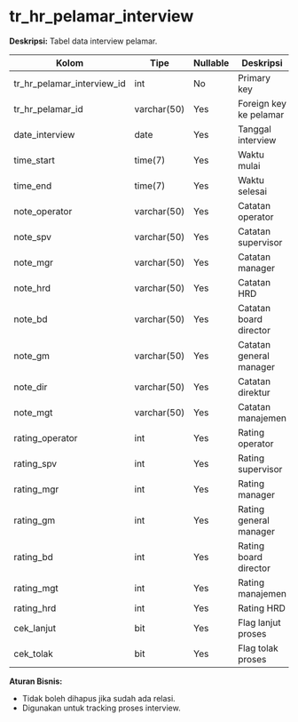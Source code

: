 # tr_hr_pelamar_interview

**Deskripsi:**
Tabel data interview pelamar.

| Kolom                      | Tipe         | Nullable | Deskripsi                        |
|----------------------------|--------------|----------|-----------------------------------|
| tr_hr_pelamar_interview_id | int          | No       | Primary key                      |
| tr_hr_pelamar_id           | varchar(50)  | Yes      | Foreign key ke pelamar           |
| date_interview             | date         | Yes      | Tanggal interview                |
| time_start                 | time(7)      | Yes      | Waktu mulai                      |
| time_end                   | time(7)      | Yes      | Waktu selesai                    |
| note_operator              | varchar(50)  | Yes      | Catatan operator                 |
| note_spv                   | varchar(50)  | Yes      | Catatan supervisor               |
| note_mgr                   | varchar(50)  | Yes      | Catatan manager                  |
| note_hrd                   | varchar(50)  | Yes      | Catatan HRD                      |
| note_bd                    | varchar(50)  | Yes      | Catatan board director           |
| note_gm                    | varchar(50)  | Yes      | Catatan general manager          |
| note_dir                   | varchar(50)  | Yes      | Catatan direktur                 |
| note_mgt                   | varchar(50)  | Yes      | Catatan manajemen                |
| rating_operator            | int          | Yes      | Rating operator                  |
| rating_spv                 | int          | Yes      | Rating supervisor                |
| rating_mgr                 | int          | Yes      | Rating manager                   |
| rating_gm                  | int          | Yes      | Rating general manager           |
| rating_bd                  | int          | Yes      | Rating board director            |
| rating_mgt                 | int          | Yes      | Rating manajemen                 |
| rating_hrd                 | int          | Yes      | Rating HRD                       |
| cek_lanjut                 | bit          | Yes      | Flag lanjut proses                |
| cek_tolak                  | bit          | Yes      | Flag tolak proses                 |

**Aturan Bisnis:**
- Tidak boleh dihapus jika sudah ada relasi.
- Digunakan untuk tracking proses interview.
